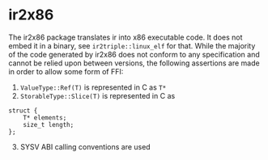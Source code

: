 # ir2x86

The ir2x86 package translates ir into x86 executable code. It does not embed it in a binary, see `ir2triple::linux_elf` for that. While the majority of the code generated by ir2x86 does not conform to any specification and cannot be relied upon between versions, the following assertions are made in order to allow some form of FFI:

1. `ValueType::Ref(T)` is represented in C as `T*`
2. `StorableType::Slice(T)` is represented in C as
```
struct {
	T* elements;
	size_t length;
};
```
3. SYSV ABI calling conventions are used